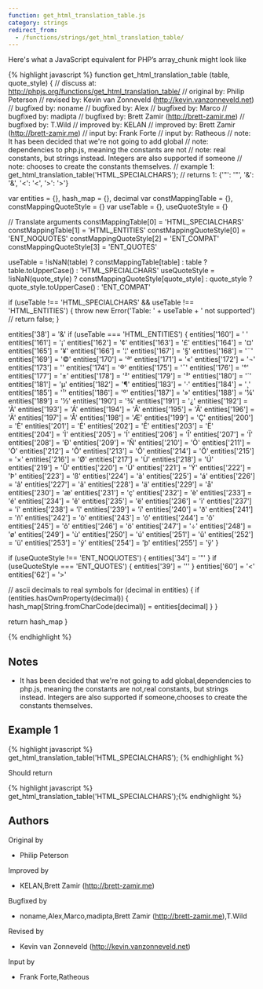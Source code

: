 ```yaml
---
function: get_html_translation_table.js
category: strings
redirect_from:
  - /functions/strings/get_html_translation_table/
---
```


<!-- WARNING! This file is auto generated by `npm run web:inject`, do not edit by hand -->

Here's what a JavaScript equivalent for PHP’s array_chunk might look like

{% highlight javascript %}
function get_html_translation_table (table, quote_style) {
  //  discuss at: http://phpjs.org/functions/get_html_translation_table/
  // original by: Philip Peterson
  //  revised by: Kevin van Zonneveld (http://kevin.vanzonneveld.net)
  // bugfixed by: noname
  // bugfixed by: Alex
  // bugfixed by: Marco
  // bugfixed by: madipta
  // bugfixed by: Brett Zamir (http://brett-zamir.me)
  // bugfixed by: T.Wild
  // improved by: KELAN
  // improved by: Brett Zamir (http://brett-zamir.me)
  //    input by: Frank Forte
  //    input by: Ratheous
  //        note: It has been decided that we're not going to add global
  //        note: dependencies to php.js, meaning the constants are not
  //        note: real constants, but strings instead. Integers are also supported if someone
  //        note: chooses to create the constants themselves.
  //   example 1: get_html_translation_table('HTML_SPECIALCHARS');
  //   returns 1: {'"': '&quot;', '&': '&amp;', '<': '&lt;', '>': '&gt;'}

  var entities = {},
    hash_map = {},
    decimal
  var constMappingTable = {},
    constMappingQuoteStyle = {}
  var useTable = {},
    useQuoteStyle = {}

  // Translate arguments
  constMappingTable[0] = 'HTML_SPECIALCHARS'
  constMappingTable[1] = 'HTML_ENTITIES'
  constMappingQuoteStyle[0] = 'ENT_NOQUOTES'
  constMappingQuoteStyle[2] = 'ENT_COMPAT'
  constMappingQuoteStyle[3] = 'ENT_QUOTES'

  useTable = !isNaN(table) ? constMappingTable[table] : table ? table.toUpperCase() : 'HTML_SPECIALCHARS'
  useQuoteStyle = !isNaN(quote_style) ? constMappingQuoteStyle[quote_style] : quote_style ? quote_style.toUpperCase() :
    'ENT_COMPAT'

  if (useTable !== 'HTML_SPECIALCHARS' && useTable !== 'HTML_ENTITIES') {
    throw new Error('Table: ' + useTable + ' not supported')
    // return false;
  }

  entities['38'] = '&amp;'
  if (useTable === 'HTML_ENTITIES') {
    entities['160'] = '&nbsp;'
    entities['161'] = '&iexcl;'
    entities['162'] = '&cent;'
    entities['163'] = '&pound;'
    entities['164'] = '&curren;'
    entities['165'] = '&yen;'
    entities['166'] = '&brvbar;'
    entities['167'] = '&sect;'
    entities['168'] = '&uml;'
    entities['169'] = '&copy;'
    entities['170'] = '&ordf;'
    entities['171'] = '&laquo;'
    entities['172'] = '&not;'
    entities['173'] = '&shy;'
    entities['174'] = '&reg;'
    entities['175'] = '&macr;'
    entities['176'] = '&deg;'
    entities['177'] = '&plusmn;'
    entities['178'] = '&sup2;'
    entities['179'] = '&sup3;'
    entities['180'] = '&acute;'
    entities['181'] = '&micro;'
    entities['182'] = '&para;'
    entities['183'] = '&middot;'
    entities['184'] = '&cedil;'
    entities['185'] = '&sup1;'
    entities['186'] = '&ordm;'
    entities['187'] = '&raquo;'
    entities['188'] = '&frac14;'
    entities['189'] = '&frac12;'
    entities['190'] = '&frac34;'
    entities['191'] = '&iquest;'
    entities['192'] = '&Agrave;'
    entities['193'] = '&Aacute;'
    entities['194'] = '&Acirc;'
    entities['195'] = '&Atilde;'
    entities['196'] = '&Auml;'
    entities['197'] = '&Aring;'
    entities['198'] = '&AElig;'
    entities['199'] = '&Ccedil;'
    entities['200'] = '&Egrave;'
    entities['201'] = '&Eacute;'
    entities['202'] = '&Ecirc;'
    entities['203'] = '&Euml;'
    entities['204'] = '&Igrave;'
    entities['205'] = '&Iacute;'
    entities['206'] = '&Icirc;'
    entities['207'] = '&Iuml;'
    entities['208'] = '&ETH;'
    entities['209'] = '&Ntilde;'
    entities['210'] = '&Ograve;'
    entities['211'] = '&Oacute;'
    entities['212'] = '&Ocirc;'
    entities['213'] = '&Otilde;'
    entities['214'] = '&Ouml;'
    entities['215'] = '&times;'
    entities['216'] = '&Oslash;'
    entities['217'] = '&Ugrave;'
    entities['218'] = '&Uacute;'
    entities['219'] = '&Ucirc;'
    entities['220'] = '&Uuml;'
    entities['221'] = '&Yacute;'
    entities['222'] = '&THORN;'
    entities['223'] = '&szlig;'
    entities['224'] = '&agrave;'
    entities['225'] = '&aacute;'
    entities['226'] = '&acirc;'
    entities['227'] = '&atilde;'
    entities['228'] = '&auml;'
    entities['229'] = '&aring;'
    entities['230'] = '&aelig;'
    entities['231'] = '&ccedil;'
    entities['232'] = '&egrave;'
    entities['233'] = '&eacute;'
    entities['234'] = '&ecirc;'
    entities['235'] = '&euml;'
    entities['236'] = '&igrave;'
    entities['237'] = '&iacute;'
    entities['238'] = '&icirc;'
    entities['239'] = '&iuml;'
    entities['240'] = '&eth;'
    entities['241'] = '&ntilde;'
    entities['242'] = '&ograve;'
    entities['243'] = '&oacute;'
    entities['244'] = '&ocirc;'
    entities['245'] = '&otilde;'
    entities['246'] = '&ouml;'
    entities['247'] = '&divide;'
    entities['248'] = '&oslash;'
    entities['249'] = '&ugrave;'
    entities['250'] = '&uacute;'
    entities['251'] = '&ucirc;'
    entities['252'] = '&uuml;'
    entities['253'] = '&yacute;'
    entities['254'] = '&thorn;'
    entities['255'] = '&yuml;'
  }

  if (useQuoteStyle !== 'ENT_NOQUOTES') {
    entities['34'] = '&quot;'
  }
  if (useQuoteStyle === 'ENT_QUOTES') {
    entities['39'] = '&#39;'
  }
  entities['60'] = '&lt;'
  entities['62'] = '&gt;'

  // ascii decimals to real symbols
  for (decimal in entities) {
    if (entities.hasOwnProperty(decimal)) {
      hash_map[String.fromCharCode(decimal)] = entities[decimal]
    }
  }

  return hash_map
}

{% endhighlight %}

## Notes
- It has been decided that we're not going to add global,dependencies to php.js, meaning the constants are not,real constants, but strings instead. Integers are also supported if someone,chooses to create the constants themselves.

## Example 1

{% highlight javascript %}
get_html_translation_table('HTML_SPECIALCHARS');
{% endhighlight %}

Should return

{% highlight javascript %}
get_html_translation_table('HTML_SPECIALCHARS');{% endhighlight %}


## Authors


Original by

- Philip Peterson


Improved by

- KELAN,Brett Zamir (http://brett-zamir.me)


Bugfixed by

- noname,Alex,Marco,madipta,Brett Zamir (http://brett-zamir.me),T.Wild


Revised by

- Kevin van Zonneveld (http://kevin.vanzonneveld.net)


Input by

- Frank Forte,Ratheous

